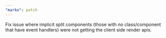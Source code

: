 ```yaml
---
"marko": patch
---
```


Fix issue where implicit split components (those with no class/component that have event handlers) were not getting the client side render apis.
